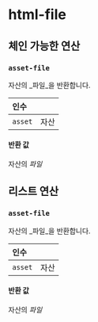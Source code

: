 
# html-file

## 체인 가능한 연산
<h3 id="asset-file"><code>asset-file</code></h3>

자산의 _파일_을 반환합니다.

| 인수 |  |
| :--- | :--- |
| `asset` | 자산 |

#### 반환 값
자산의 _파일_

## 리스트 연산
<h3 id="asset-file"><code>asset-file</code></h3>

자산의 _파일_을 반환합니다.

| 인수 |  |
| :--- | :--- |
| `asset` | 자산 |

#### 반환 값
자산의 _파일_